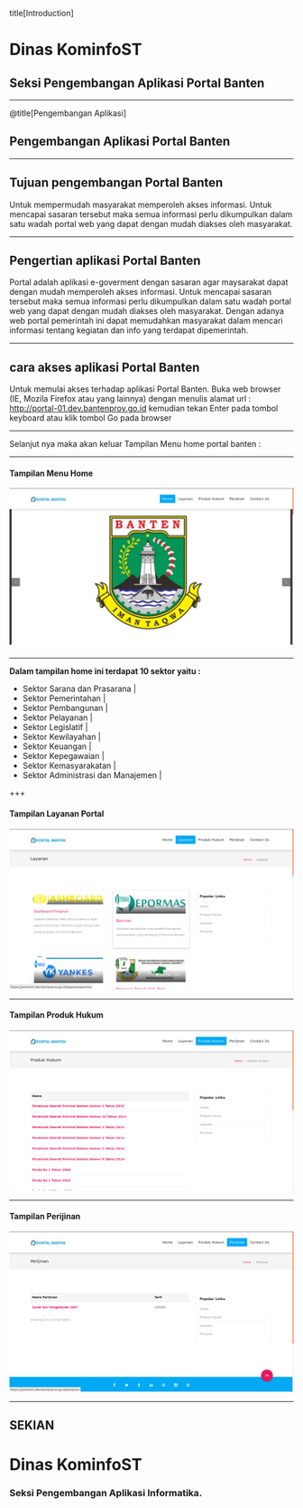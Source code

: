 title[Introduction]


# Dinas <span class="gold">KominfoST</span>

## Seksi Pengembangan Aplikasi <span class="gold">Portal Banten</span>

---

@title[Pengembangan Aplikasi]

## Pengembangan Aplikasi <span class="gold">Portal Banten</span>

---

## Tujuan pengembangan <span class="gold">Portal Banten</span> 
Untuk mempermudah masyarakat memperoleh akses informasi. Untuk mencapai sasaran tersebut maka semua informasi perlu dikumpulkan dalam satu wadah portal web yang dapat dengan mudah diakses oleh masyarakat.


---

## Pengertian aplikasi <span class="gold">Portal Banten</span> 
Portal adalah aplikasi  e-goverment dengan sasaran agar maysarakat dapat dengan mudah memperoleh akses informasi. Untuk mencapai sasaran tersebut maka semua informasi perlu dikumpulkan dalam satu wadah portal web yang dapat dengan mudah diakses oleh masyarakat. Dengan adanya web portal pemerintah ini dapat memudahkan masyarakat dalam mencari informasi tentang kegiatan dan info yang terdapat dipemerintah.

---

## cara akses aplikasi <span class="gold">Portal Banten</span>
Untuk memulai akses terhadap aplikasi Portal Banten. Buka web browser (IE, Mozila Firefox atau yang lainnya) dengan menulis alamat url : http://portal-01.dev.bantenprov.go.id kemudian tekan Enter pada tombol keyboard atau klik tombol Go pada browser

---

Selanjut nya maka akan keluar Tampilan Menu home portal banten : 

---

#### Tampilan Menu Home
![Tampilan utama portal](/assets/images/tampilan-awal-portal.png)

---

**Dalam tampilan home ini terdapat 10 sektor yaitu :** 
- Sektor Sarana dan Prasarana |
- Sektor Pemerintahan |
- Sektor Pembangunan |
- Sektor Pelayanan |
- Sektor Legislatif |
- Sektor Kewilayahan |
- Sektor Keuangan |
- Sektor Kepegawaian |
- Sektor Kemasyarakatan |
- Sektor Administrasi dan Manajemen |

+++

#### Tampilan Layanan Portal
![Tampilan layanan portal](/assets/images/tampilan-layanan-portal.png)

---

#### Tampilan Produk Hukum
![Tampilan produk hukum ](/assets/images/tampilan-produk-hukum.png)

---

#### Tampilan Perijinan
![Tampilan perijinan](/assets/images/tampilan-perijinan.png)

---

## SEKIAN
# Dinas <span class="gold">KominfoST</span>

### Seksi Pengembangan Aplikasi Informatika.

